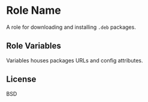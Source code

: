 # Role Name

A role for downloading and installing `.deb` packages.

## Role Variables

Variables houses packages URLs and config attributes.

## License

BSD
